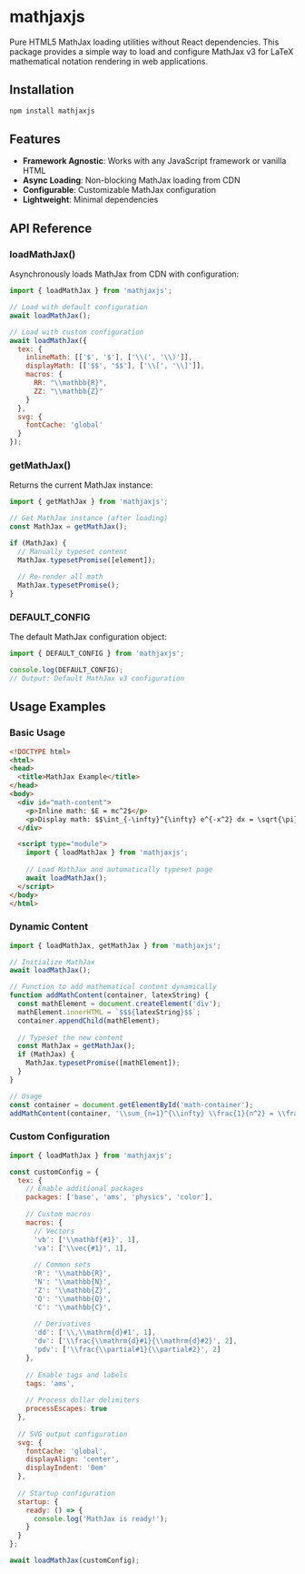 # mathjaxjs

Pure HTML5 MathJax loading utilities without React dependencies. This package provides a simple way to load and configure MathJax v3 for LaTeX mathematical notation rendering in web applications.

## Installation

```bash
npm install mathjaxjs
```

## Features

- **Framework Agnostic**: Works with any JavaScript framework or vanilla HTML
- **Async Loading**: Non-blocking MathJax loading from CDN
- **Configurable**: Customizable MathJax configuration
- **Lightweight**: Minimal dependencies

## API Reference

### loadMathJax()

Asynchronously loads MathJax from CDN with configuration:

```javascript
import { loadMathJax } from 'mathjaxjs';

// Load with default configuration
await loadMathJax();

// Load with custom configuration
await loadMathJax({
  tex: {
    inlineMath: [['$', '$'], ['\\(', '\\)']],
    displayMath: [['$$', '$$'], ['\\[', '\\]']],
    macros: {
      RR: "\\mathbb{R}",
      ZZ: "\\mathbb{Z}"
    }
  },
  svg: {
    fontCache: 'global'
  }
});
```

### getMathJax()

Returns the current MathJax instance:

```javascript
import { getMathJax } from 'mathjaxjs';

// Get MathJax instance (after loading)
const MathJax = getMathJax();

if (MathJax) {
  // Manually typeset content
  MathJax.typesetPromise([element]);
  
  // Re-render all math
  MathJax.typesetPromise();
}
```

### DEFAULT_CONFIG

The default MathJax configuration object:

```javascript
import { DEFAULT_CONFIG } from 'mathjaxjs';

console.log(DEFAULT_CONFIG);
// Output: Default MathJax v3 configuration
```

## Usage Examples

### Basic Usage

```html
<!DOCTYPE html>
<html>
<head>
  <title>MathJax Example</title>
</head>
<body>
  <div id="math-content">
    <p>Inline math: $E = mc^2$</p>
    <p>Display math: $$\int_{-\infty}^{\infty} e^{-x^2} dx = \sqrt{\pi}$$</p>
  </div>

  <script type="module">
    import { loadMathJax } from 'mathjaxjs';
    
    // Load MathJax and automatically typeset page
    await loadMathJax();
  </script>
</body>
</html>
```

### Dynamic Content

```javascript
import { loadMathJax, getMathJax } from 'mathjaxjs';

// Initialize MathJax
await loadMathJax();

// Function to add mathematical content dynamically
function addMathContent(container, latexString) {
  const mathElement = document.createElement('div');
  mathElement.innerHTML = `$$${latexString}$$`;
  container.appendChild(mathElement);
  
  // Typeset the new content
  const MathJax = getMathJax();
  if (MathJax) {
    MathJax.typesetPromise([mathElement]);
  }
}

// Usage
const container = document.getElementById('math-container');
addMathContent(container, '\\sum_{n=1}^{\\infty} \\frac{1}{n^2} = \\frac{\\pi^2}{6}');
```

### Custom Configuration

```javascript
import { loadMathJax } from 'mathjaxjs';

const customConfig = {
  tex: {
    // Enable additional packages
    packages: ['base', 'ams', 'physics', 'color'],
    
    // Custom macros
    macros: {
      // Vectors
      'vb': ['\\mathbf{#1}', 1],
      'va': ['\\vec{#1}', 1],
      
      // Common sets
      'R': '\\mathbb{R}',
      'N': '\\mathbb{N}',
      'Z': '\\mathbb{Z}',
      'Q': '\\mathbb{Q}',
      'C': '\\mathbb{C}',
      
      // Derivatives
      'dd': ['\\,\\mathrm{d}#1', 1],
      'dv': ['\\frac{\\mathrm{d}#1}{\\mathrm{d}#2}', 2],
      'pdv': ['\\frac{\\partial#1}{\\partial#2}', 2]
    },
    
    // Enable tags and labels
    tags: 'ams',
    
    // Process dollar delimiters
    processEscapes: true
  },
  
  // SVG output configuration
  svg: {
    fontCache: 'global',
    displayAlign: 'center',
    displayIndent: '0em'
  },
  
  // Startup configuration
  startup: {
    ready: () => {
      console.log('MathJax is ready!');
    }
  }
};

await loadMathJax(customConfig);
```